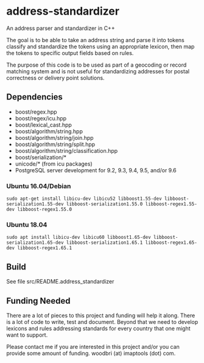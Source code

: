 # address-standardizer
An address parser and standardizer in C++

The goal is to be able to take an address string and parse it into tokens
classify and standardize the tokens using an appropriate lexicon, then map the
tokens to specific output fields based on rules.

The purpose of this code is to be used as part of a geocoding or record
matching system and is not useful for standardizing addresses for postal
correctness or delivery point solutions.

## Dependencies

* boost/regex.hpp
* boost/regex/icu.hpp
* boost/lexical\_cast.hpp
* boost/algorithm/string.hpp
* boost/algorithm/string/join.hpp
* boost/algorithm/string/split.hpp
* boost/algorithm/string/classification.hpp
* boost/serialization/\*
* unicode/\*  (from icu packages)
* PostgreSQL server development for 9.2, 9.3, 9.4, 9.5, and/or 9.6

### Ubuntu 16.04/Debian

```
sudo apt-get install libicu-dev libicu52 libboost1.55-dev libboost-serialization1.55-dev libboost-serialization1.55.0 libboost-regex1.55-dev libboost-regex1.55.0
```

### Ubuntu 18.04

```
sudo apt install libicu-dev libicu60 libboost1.65-dev libboost-serialization1.65-dev libboost-serialization1.65.1 libboost-regex1.65-dev libboost-regex1.65.1
```

## Build

See file src/README.address\_standardizer

## Funding Needed

There are a lot of pieces to this project and funding will help it along.
There is a lot of code to write, test and document. Beyond that we need to
develop lexicons and rules addressing standards for every country that one
might want to support.

Please contact me if you are interested in this project and/or you can
provide some amount of funding.  woodbri (at) imaptools (dot) com.

